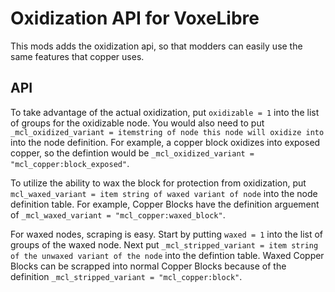 # Oxidization API for VoxeLibre
This mods adds the oxidization api, so that modders can easily use the same features that copper uses.

## API
To take advantage of the actual oxidization, put `oxidizable = 1` into the list of groups for the oxidizable node.
You would also need to put `_mcl_oxidized_variant = itemstring of node this node will oxidize into` into the node definition.
For example, a copper block oxidizes into exposed copper, so the defintion would be `_mcl_oxidized_variant = "mcl_copper:block_exposed"`.

To utilize the ability to wax the block for protection from oxidization, put `mcl_waxed_variant = item string of waxed variant of node` into the node definition table.
For example, Copper Blocks have the definition arguement of `_mcl_waxed_variant = "mcl_copper:waxed_block"`.

For waxed nodes, scraping is easy. Start by putting `waxed = 1` into the list of groups of the waxed node.
Next put `_mcl_stripped_variant = item string of the unwaxed variant of the node` into the defintion table.
Waxed Copper Blocks can be scrapped into normal Copper Blocks because of the definition `_mcl_stripped_variant = "mcl_copper:block"`.
